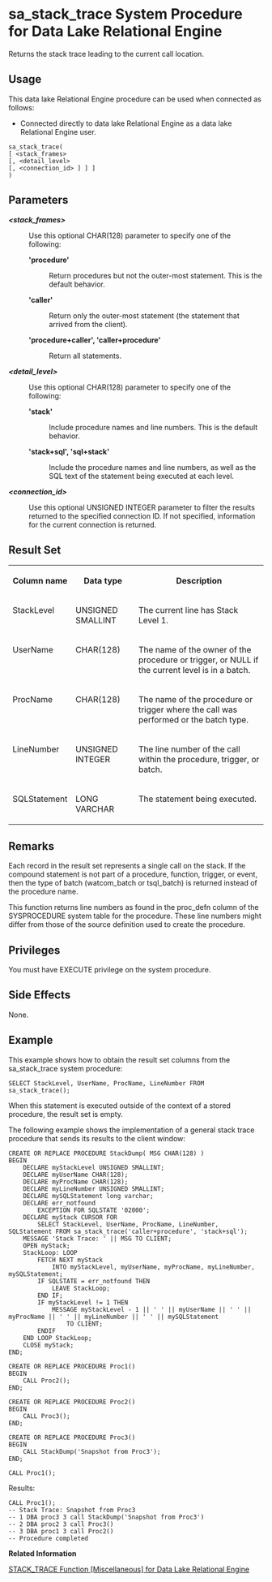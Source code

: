 <!-- loio81777c8f6ce21014bdaf977b02167984 -->

# sa\_stack\_trace System Procedure for Data Lake Relational Engine

Returns the stack trace leading to the current call location.



<a name="loio81777c8f6ce21014bdaf977b02167984__section_p4t_vqn_14b"/>

## Usage

This data lake Relational Engine procedure can be used when connected as follows:

-   Connected directly to data lake Relational Engine as a data lake Relational Engine user.



```
sa_stack_trace(
[ <stack_frames>
[, <detail_level>
[, <connection_id> ] ] ]
)
```



## Parameters


<dl>
<dt><b>

*<stack\_frames\>* 

</b></dt>
<dd>

Use this optional CHAR\(128\) parameter to specify one of the following:


<dl>
<dt><b>

'procedure'

</b></dt>
<dd>

Return procedures but not the outer-most statement. This is the default behavior.



</dd><dt><b>

'caller'

</b></dt>
<dd>

Return only the outer-most statement \(the statement that arrived from the client\).



</dd><dt><b>

'procedure+caller', 'caller+procedure'

</b></dt>
<dd>

Return all statements.



</dd>
</dl>



</dd><dt><b>

*<detail\_level\>* 

</b></dt>
<dd>

Use this optional CHAR\(128\) parameter to specify one of the following:


<dl>
<dt><b>

'stack'

</b></dt>
<dd>

Include procedure names and line numbers. This is the default behavior.



</dd><dt><b>

'stack+sql', 'sql+stack'

</b></dt>
<dd>

Include the procedure names and line numbers, as well as the SQL text of the statement being executed at each level.



</dd>
</dl>



</dd><dt><b>

*<connection\_id\>* 

</b></dt>
<dd>

Use this optional UNSIGNED INTEGER parameter to filter the results returned to the specified connection ID. If not specified, information for the current connection is returned.



</dd>
</dl>



## Result Set


<table>
<tr>
<th valign="top">

Column name

</th>
<th valign="top">

Data type

</th>
<th valign="top">

Description

</th>
</tr>
<tr>
<td valign="top">

StackLevel

</td>
<td valign="top">

UNSIGNED SMALLINT

</td>
<td valign="top">

The current line has Stack Level 1.

</td>
</tr>
<tr>
<td valign="top">

UserName

</td>
<td valign="top">

CHAR\(128\)

</td>
<td valign="top">

The name of the owner of the procedure or trigger, or NULL if the current level is in a batch.

</td>
</tr>
<tr>
<td valign="top">

ProcName

</td>
<td valign="top">

CHAR\(128\)

</td>
<td valign="top">

The name of the procedure or trigger where the call was performed or the batch type.

</td>
</tr>
<tr>
<td valign="top">

LineNumber

</td>
<td valign="top">

UNSIGNED INTEGER

</td>
<td valign="top">

The line number of the call within the procedure, trigger, or batch.

</td>
</tr>
<tr>
<td valign="top">

SQLStatement

</td>
<td valign="top">

LONG VARCHAR

</td>
<td valign="top">

The statement being executed.

</td>
</tr>
</table>



## Remarks

Each record in the result set represents a single call on the stack. If the compound statement is not part of a procedure, function, trigger, or event, then the type of batch \(watcom\_batch or tsql\_batch\) is returned instead of the procedure name.

This function returns line numbers as found in the proc\_defn column of the SYSPROCEDURE system table for the procedure. These line numbers might differ from those of the source definition used to create the procedure.



## Privileges

You must have EXECUTE privilege on the system procedure.



## Side Effects

None.



## Example

This example shows how to obtain the result set columns from the sa\_stack\_trace system procedure:

```
SELECT StackLevel, UserName, ProcName, LineNumber FROM sa_stack_trace();
```

When this statement is executed outside of the context of a stored procedure, the result set is empty.

The following example shows the implementation of a general stack trace procedure that sends its results to the client window:

```
CREATE OR REPLACE PROCEDURE StackDump( MSG CHAR(128) )
BEGIN
    DECLARE myStackLevel UNSIGNED SMALLINT;
    DECLARE myUserName CHAR(128);
    DECLARE myProcName CHAR(128);
    DECLARE myLineNumber UNSIGNED SMALLINT;
    DECLARE mySQLStatement long varchar;
    DECLARE err_notfound
        EXCEPTION FOR SQLSTATE '02000';
    DECLARE myStack CURSOR FOR
        SELECT StackLevel, UserName, ProcName, LineNumber, SQLStatement FROM sa_stack_trace('caller+procedure', 'stack+sql');
    MESSAGE 'Stack Trace: ' || MSG TO CLIENT;
    OPEN myStack;
    StackLoop: LOOP
        FETCH NEXT myStack
            INTO myStackLevel, myUserName, myProcName, myLineNumber, mySQLStatement;
        IF SQLSTATE = err_notfound THEN
            LEAVE StackLoop;
        END IF;
        IF myStackLevel != 1 THEN
            MESSAGE myStackLevel - 1 || ' ' || myUserName || ' ' || myProcName || ' ' || myLineNumber || ' ' || mySQLStatement
                TO CLIENT;
        ENDIF
    END LOOP StackLoop;
    CLOSE myStack;
END;
 
CREATE OR REPLACE PROCEDURE Proc1()
BEGIN
    CALL Proc2();
END;
 
CREATE OR REPLACE PROCEDURE Proc2()
BEGIN
    CALL Proc3();
END;
 
CREATE OR REPLACE PROCEDURE Proc3()
BEGIN
    CALL StackDump('Snapshot from Proc3');
END;
 
CALL Proc1();

```

Results:

```
CALL Proc1();
-- Stack Trace: Snapshot from Proc3
-- 1 DBA proc3 3 call StackDump('Snapshot from Proc3')
-- 2 DBA proc2 3 call Proc3()
-- 3 DBA proc1 3 call Proc2()
-- Procedure completed
```

**Related Information**  


[STACK\_TRACE Function \[Miscellaneous\] for Data Lake Relational Engine](../050-system-sql-functions/stack-trace-function-miscellaneous-for-data-lake-relational-engine-81fd67b.md "Returns information about the stack trace for the current statement.")

